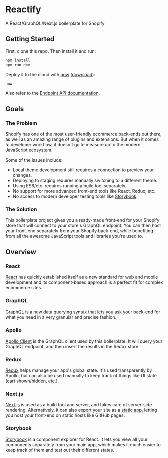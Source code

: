 # Reactify
A React/GraphQL/Next.js boilerplate for Shopify

## Getting Started

First, clone this repo. Then install it and run:

```bash
npm install
npm run dev
```

Deploy it to the cloud with [now](https://zeit.co/now) ([download](https://zeit.co/download)):

```bash
now
```

Also refer to the [Endpoint API documentation](https://help.shopify.com/api/storefront-api). 

## Goals

### The Problem

Shopify has one of the most user-friendly ecommerce back-ends out there, as well as an amazing range of plugins and extensions. But when it comes to developer workflow, it doesn't quite measure up to the modern JavaScript ecosystem. 

Some of the issues include:

- Local theme development still requires a connection to preview your changes.
- Deploying to staging requires manually switching to a different theme.
- Using ES6/etc. requires running a build tool separately.
- No support for more advanced front-end tools like React, Redux, etc.
- No access to modern developer testing tools like [Storybook](http://storybook.js.org).

### The Solution

This boilerplate project gives you a ready-made front-end for your Shopify store that will connect to your store's GraphQL endpoint. You can then host your front-end separately from your Shopify back-end, while benefiting from all the awesome JavaScript tools and libraries you're used to. 

## Overview

### React

[React](https://facebook.github.io/react/) has quickly established itself as a new standard for web and mobile development and its component-based approach is a perfect fit for complex ecommerce sites.

### GraphQL

[GraphQL](http://graphql.org) is a new data querying syntax that lets you ask your back-end for what you need in a very granular and precise fashion. 

### Apollo

[Apollo Client](https://github.com/apollographql/apollo-client) is the GraphQL client used by this boilerplate. It will query your GraphQL endpoint, and then insert the results in the Redux store. 

### Redux

[Redux](http://redux.js.org/) helps manage your app's global state. It's used transparently by Apollo, but can also be used manually to keep track of things like UI state (cart shown/hidden, etc.).

### Next.js

[Next.js](https://github.com/zeit/next.js) is used as a build tool and server, and takes care of server-side rendering. Alternatively, it can also export your site as a [static app](https://github.com/zeit/next.js#static-html-export), letting you host your front-end on static hosts like GitHub pages. 

### Storybook

[Storybook](http://storybook.js.org) is a component explorer for React. It lets you view all your components separately from your main app, which makes it much easier to keep track of them and test out their different states. 
